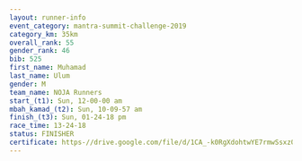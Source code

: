 ```yaml
---
layout: runner-info 
event_category: mantra-summit-challenge-2019 
category_km: 35km 
overall_rank: 55
gender_rank: 46
bib: 525
first_name: Muhamad
last_name: Ulum
gender: M
team_name: NOJA Runners
start_(t1): Sun, 12-00-00 am
mbah_kamad_(t2): Sun, 10-09-57 am
finish_(t3): Sun, 01-24-18 pm
race_time: 13-24-18
status: FINISHER
certificate: https-//drive.google.com/file/d/1CA_-k0RgXdohtwYE7rmwSsxz0xPaNNAx/view?usp=sharing
---
```

